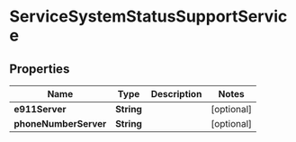 

# ServiceSystemStatusSupportService


## Properties

| Name | Type | Description | Notes |
|------------ | ------------- | ------------- | -------------|
|**e911Server** | **String** |  |  [optional] |
|**phoneNumberServer** | **String** |  |  [optional] |



